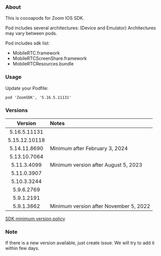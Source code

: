 ### About

This is cocoapods for Zoom IOS SDK. 

Pod includes several architectures:
(Device and Emulator)
Architectures may vary between pods.


Pod includes sdk list:
- MobileRTC.framework
- MobileRTCScreenShare.framework
- MobileRTCResources.bundle

### Usage
Update your Podfile:
```
pod 'ZoomSDK', '5.16.5.11131'
```


### Versions

|    Version    | Notes                                  | 
|:-------------:|:---------------------------------------|
| 5.16.5.11131  |                                        |
| 5.15.12.10118 |                                        |
| 5.14.11.8690  | Minimum after February 3, 2024         |
| 5.13.10.7064  |                                        |
|  5.11.3.4099  | Minimum version after August 5, 2023   | 
|  5.11.0.3907  |                                        |
|  5.10.3.3244  |                                        |
|  5.9.6.2769   |                                        |
|  5.9.1.2191   |                                        |
|  5.9.1.3662   | Minimum version after November 5, 2022 |

[SDK minimum version policy](https://developers.zoom.us/docs/video-sdk/minimum-version/)

### Note
 
If there is a new version available, just create issue. 
We will try to add it within few days.
